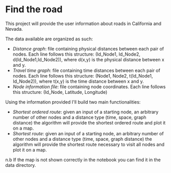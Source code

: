 # Find the road
This project will provide the user information about roads in California and Nevada.

The data available are organized as such:
- *Distance graph*: file containing physical distances between each pair of nodes. Each line follows this structure: (Id_Node1, Id_Node2, d(Id_Node1,Id_Node2)), where d(x,y) is the physical distance between x and y.
- *Travel time graph*: file containing time distances between each pair of nodes. Each line follows this structure: (Node1, Node2, t(Id_Node1, Id_Node2)), where t(x,y) is the time distance between x and y.
- *Node information file*: file containing node coordinates. Each line follows this structure: (Id_Node, Latitude, Longitude)

Using the information provided I'll build two main functionalities:
- *Shortest ordered route*: given an input of a starting node, an arbitrary number of other nodes and a distance type (time, space, graph distance) the algorithm will provide the shortest ordered route and plot it on a map.
- *Shortest route*: given an input of a starting node, an arbitrary number of other nodes and a distance type (time, space, graph distance) the algorithm will provide the shortest route necessary to visit all nodes and plot it on a map.


n.b If the map is not shown correctly in the notebook you can find it in the data directory.
